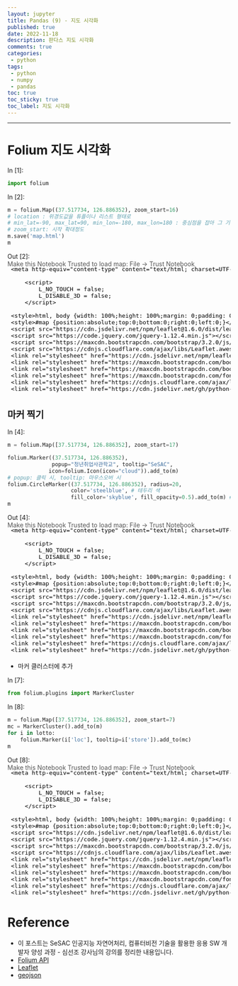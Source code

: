 ```yaml
---
layout: jupyter
title: Pandas (9) - 지도 시각화
published: true
date: 2022-11-18
description: 판다스 지도 시각화
comments: true
categories:
 - python
tags:
 - python
 - numpy
 - pandas
toc: true
toc_sticky: true
toc_label: 지도 시각화
---
```

---
# Folium 지도 시각화

<div class="in_prompt">
In&nbsp;[1]:
</div>

<div class="input_area" markdown="1">

```python
import folium
```

</div>

<div class="in_prompt">
In&nbsp;[2]:
</div>

<div class="input_area" markdown="1">

```python
m = folium.Map((37.517734, 126.886352), zoom_start=16)
# location : 위경도값을 튜플이나 리스트 형태로
# min_lat=-90, max_lat=90, min_lon=-180, max_lon=180 : 중심점을 잡아 그 기준으로
# zoom_start: 시작 확대정도
m.save('map.html')
m
```

</div>

<div class="output_prompt">
Out&nbsp;[2]:
</div>




<div markdown="0">
<div style="width:100%;"><div style="position:relative;width:100%;height:0;padding-bottom:60%;"><span style="color:#565656">Make this Notebook Trusted to load map: File -> Trust Notebook</span><iframe srcdoc="&lt;!DOCTYPE html&gt;
&lt;html&gt;
&lt;head&gt;

    &lt;meta http-equiv=&quot;content-type&quot; content=&quot;text/html; charset=UTF-8&quot; /&gt;

        &lt;script&gt;
            L_NO_TOUCH = false;
            L_DISABLE_3D = false;
        &lt;/script&gt;

    &lt;style&gt;html, body {width: 100%;height: 100%;margin: 0;padding: 0;}&lt;/style&gt;
    &lt;style&gt;#map {position:absolute;top:0;bottom:0;right:0;left:0;}&lt;/style&gt;
    &lt;script src=&quot;https://cdn.jsdelivr.net/npm/leaflet@1.6.0/dist/leaflet.js&quot;&gt;&lt;/script&gt;
    &lt;script src=&quot;https://code.jquery.com/jquery-1.12.4.min.js&quot;&gt;&lt;/script&gt;
    &lt;script src=&quot;https://maxcdn.bootstrapcdn.com/bootstrap/3.2.0/js/bootstrap.min.js&quot;&gt;&lt;/script&gt;
    &lt;script src=&quot;https://cdnjs.cloudflare.com/ajax/libs/Leaflet.awesome-markers/2.0.2/leaflet.awesome-markers.js&quot;&gt;&lt;/script&gt;
    &lt;link rel=&quot;stylesheet&quot; href=&quot;https://cdn.jsdelivr.net/npm/leaflet@1.6.0/dist/leaflet.css&quot;/&gt;
    &lt;link rel=&quot;stylesheet&quot; href=&quot;https://maxcdn.bootstrapcdn.com/bootstrap/3.2.0/css/bootstrap.min.css&quot;/&gt;
    &lt;link rel=&quot;stylesheet&quot; href=&quot;https://maxcdn.bootstrapcdn.com/bootstrap/3.2.0/css/bootstrap-theme.min.css&quot;/&gt;
    &lt;link rel=&quot;stylesheet&quot; href=&quot;https://maxcdn.bootstrapcdn.com/font-awesome/4.6.3/css/font-awesome.min.css&quot;/&gt;
    &lt;link rel=&quot;stylesheet&quot; href=&quot;https://cdnjs.cloudflare.com/ajax/libs/Leaflet.awesome-markers/2.0.2/leaflet.awesome-markers.css&quot;/&gt;
    &lt;link rel=&quot;stylesheet&quot; href=&quot;https://cdn.jsdelivr.net/gh/python-visualization/folium/folium/templates/leaflet.awesome.rotate.min.css&quot;/&gt;

            &lt;meta name=&quot;viewport&quot; content=&quot;width=device-width,
                initial-scale=1.0, maximum-scale=1.0, user-scalable=no&quot; /&gt;
            &lt;style&gt;
                #map_20cf8ec0b1f245bea014e52c1a7b8250 {
                    position: relative;
                    width: 100.0%;
                    height: 100.0%;
                    left: 0.0%;
                    top: 0.0%;
                }
            &lt;/style&gt;

&lt;/head&gt;
&lt;body&gt;


            &lt;div class=&quot;folium-map&quot; id=&quot;map_20cf8ec0b1f245bea014e52c1a7b8250&quot; &gt;&lt;/div&gt;

&lt;/body&gt;
&lt;script&gt;


            var map_20cf8ec0b1f245bea014e52c1a7b8250 = L.map(
                &quot;map_20cf8ec0b1f245bea014e52c1a7b8250&quot;,
                {
                    center: [37.517734, 126.886352],
                    crs: L.CRS.EPSG3857,
                    zoom: 16,
                    zoomControl: true,
                    preferCanvas: false,
                }
            );





            var tile_layer_b43691c45093614b6daea92ea858c94d = L.tileLayer(
                &quot;https://{s}.tile.openstreetmap.org/{z}/{x}/{y}.png&quot;,
                {&quot;attribution&quot;: &quot;Data by \u0026copy; \u003ca href=\&quot;http://openstreetmap.org\&quot;\u003eOpenStreetMap\u003c/a\u003e, under \u003ca href=\&quot;http://www.openstreetmap.org/copyright\&quot;\u003eODbL\u003c/a\u003e.&quot;, &quot;detectRetina&quot;: false, &quot;maxNativeZoom&quot;: 18, &quot;maxZoom&quot;: 18, &quot;minZoom&quot;: 0, &quot;noWrap&quot;: false, &quot;opacity&quot;: 1, &quot;subdomains&quot;: &quot;abc&quot;, &quot;tms&quot;: false}
            ).addTo(map_20cf8ec0b1f245bea014e52c1a7b8250);

&lt;/script&gt;
&lt;/html&gt;" style="position:absolute;width:100%;height:100%;left:0;top:0;border:none !important;" allowfullscreen webkitallowfullscreen mozallowfullscreen></iframe></div></div>
</div>



## 지도 종류 변경

<div class="in_prompt">
In&nbsp;[3]:
</div>

<div class="input_area" markdown="1">

```python
m = folium.Map((37.517734, 126.886352), zoom_start=16, tiles='Stamen Watercolor') # "Stamen" (Terrain, Toner, and Watercolor)
m
```

</div>

<div class="output_prompt">
Out&nbsp;[3]:
</div>




<div markdown="0">
<div style="width:100%;"><div style="position:relative;width:100%;height:0;padding-bottom:60%;"><span style="color:#565656">Make this Notebook Trusted to load map: File -> Trust Notebook</span><iframe srcdoc="&lt;!DOCTYPE html&gt;
&lt;html&gt;
&lt;head&gt;

    &lt;meta http-equiv=&quot;content-type&quot; content=&quot;text/html; charset=UTF-8&quot; /&gt;

        &lt;script&gt;
            L_NO_TOUCH = false;
            L_DISABLE_3D = false;
        &lt;/script&gt;

    &lt;style&gt;html, body {width: 100%;height: 100%;margin: 0;padding: 0;}&lt;/style&gt;
    &lt;style&gt;#map {position:absolute;top:0;bottom:0;right:0;left:0;}&lt;/style&gt;
    &lt;script src=&quot;https://cdn.jsdelivr.net/npm/leaflet@1.6.0/dist/leaflet.js&quot;&gt;&lt;/script&gt;
    &lt;script src=&quot;https://code.jquery.com/jquery-1.12.4.min.js&quot;&gt;&lt;/script&gt;
    &lt;script src=&quot;https://maxcdn.bootstrapcdn.com/bootstrap/3.2.0/js/bootstrap.min.js&quot;&gt;&lt;/script&gt;
    &lt;script src=&quot;https://cdnjs.cloudflare.com/ajax/libs/Leaflet.awesome-markers/2.0.2/leaflet.awesome-markers.js&quot;&gt;&lt;/script&gt;
    &lt;link rel=&quot;stylesheet&quot; href=&quot;https://cdn.jsdelivr.net/npm/leaflet@1.6.0/dist/leaflet.css&quot;/&gt;
    &lt;link rel=&quot;stylesheet&quot; href=&quot;https://maxcdn.bootstrapcdn.com/bootstrap/3.2.0/css/bootstrap.min.css&quot;/&gt;
    &lt;link rel=&quot;stylesheet&quot; href=&quot;https://maxcdn.bootstrapcdn.com/bootstrap/3.2.0/css/bootstrap-theme.min.css&quot;/&gt;
    &lt;link rel=&quot;stylesheet&quot; href=&quot;https://maxcdn.bootstrapcdn.com/font-awesome/4.6.3/css/font-awesome.min.css&quot;/&gt;
    &lt;link rel=&quot;stylesheet&quot; href=&quot;https://cdnjs.cloudflare.com/ajax/libs/Leaflet.awesome-markers/2.0.2/leaflet.awesome-markers.css&quot;/&gt;
    &lt;link rel=&quot;stylesheet&quot; href=&quot;https://cdn.jsdelivr.net/gh/python-visualization/folium/folium/templates/leaflet.awesome.rotate.min.css&quot;/&gt;

            &lt;meta name=&quot;viewport&quot; content=&quot;width=device-width,
                initial-scale=1.0, maximum-scale=1.0, user-scalable=no&quot; /&gt;
            &lt;style&gt;
                #map_ac4fbc4f1deb6e9a2f8568a9632bcb69 {
                    position: relative;
                    width: 100.0%;
                    height: 100.0%;
                    left: 0.0%;
                    top: 0.0%;
                }
            &lt;/style&gt;

&lt;/head&gt;
&lt;body&gt;


            &lt;div class=&quot;folium-map&quot; id=&quot;map_ac4fbc4f1deb6e9a2f8568a9632bcb69&quot; &gt;&lt;/div&gt;

&lt;/body&gt;
&lt;script&gt;


            var map_ac4fbc4f1deb6e9a2f8568a9632bcb69 = L.map(
                &quot;map_ac4fbc4f1deb6e9a2f8568a9632bcb69&quot;,
                {
                    center: [37.517734, 126.886352],
                    crs: L.CRS.EPSG3857,
                    zoom: 16,
                    zoomControl: true,
                    preferCanvas: false,
                }
            );





            var tile_layer_e4ffa3603c5e8c0a59b21eade9e3f2eb = L.tileLayer(
                &quot;https://stamen-tiles-{s}.a.ssl.fastly.net/watercolor/{z}/{x}/{y}.jpg&quot;,
                {&quot;attribution&quot;: &quot;Map tiles by \u003ca href=\&quot;http://stamen.com\&quot;\u003eStamen Design\u003c/a\u003e, under \u003ca href=\&quot;http://creativecommons.org/licenses/by/3.0\&quot;\u003eCC BY 3.0\u003c/a\u003e. Data by \u0026copy; \u003ca href=\&quot;http://openstreetmap.org\&quot;\u003eOpenStreetMap\u003c/a\u003e, under \u003ca href=\&quot;http://creativecommons.org/licenses/by-sa/3.0\&quot;\u003eCC BY SA\u003c/a\u003e.&quot;, &quot;detectRetina&quot;: false, &quot;maxNativeZoom&quot;: 18, &quot;maxZoom&quot;: 18, &quot;minZoom&quot;: 0, &quot;noWrap&quot;: false, &quot;opacity&quot;: 1, &quot;subdomains&quot;: &quot;abc&quot;, &quot;tms&quot;: false}
            ).addTo(map_ac4fbc4f1deb6e9a2f8568a9632bcb69);

&lt;/script&gt;
&lt;/html&gt;" style="position:absolute;width:100%;height:100%;left:0;top:0;border:none !important;" allowfullscreen webkitallowfullscreen mozallowfullscreen></iframe></div></div>
</div>



## 마커 찍기

<div class="in_prompt">
In&nbsp;[4]:
</div>

<div class="input_area" markdown="1">

```python
m = folium.Map([37.517734, 126.886352], zoom_start=17)

folium.Marker((37.517734, 126.886352),
              popup="청년취업사관학교", tooltip="SeSAC",
             icon=folium.Icon(icon="cloud")).add_to(m)
# popup: 클릭 시, tooltip: 마우스오버 시
folium.CircleMarker((37.517734, 126.886352), radius=20,
                    color='steelblue', # 테두리 색
                    fill_color='skyblue', fill_opacity=0.5).add_to(m) # 채울 색상과 투명도
m
```

</div>

<div class="output_prompt">
Out&nbsp;[4]:
</div>




<div markdown="0">
<div style="width:100%;"><div style="position:relative;width:100%;height:0;padding-bottom:60%;"><span style="color:#565656">Make this Notebook Trusted to load map: File -> Trust Notebook</span><iframe srcdoc="&lt;!DOCTYPE html&gt;
&lt;html&gt;
&lt;head&gt;

    &lt;meta http-equiv=&quot;content-type&quot; content=&quot;text/html; charset=UTF-8&quot; /&gt;

        &lt;script&gt;
            L_NO_TOUCH = false;
            L_DISABLE_3D = false;
        &lt;/script&gt;

    &lt;style&gt;html, body {width: 100%;height: 100%;margin: 0;padding: 0;}&lt;/style&gt;
    &lt;style&gt;#map {position:absolute;top:0;bottom:0;right:0;left:0;}&lt;/style&gt;
    &lt;script src=&quot;https://cdn.jsdelivr.net/npm/leaflet@1.6.0/dist/leaflet.js&quot;&gt;&lt;/script&gt;
    &lt;script src=&quot;https://code.jquery.com/jquery-1.12.4.min.js&quot;&gt;&lt;/script&gt;
    &lt;script src=&quot;https://maxcdn.bootstrapcdn.com/bootstrap/3.2.0/js/bootstrap.min.js&quot;&gt;&lt;/script&gt;
    &lt;script src=&quot;https://cdnjs.cloudflare.com/ajax/libs/Leaflet.awesome-markers/2.0.2/leaflet.awesome-markers.js&quot;&gt;&lt;/script&gt;
    &lt;link rel=&quot;stylesheet&quot; href=&quot;https://cdn.jsdelivr.net/npm/leaflet@1.6.0/dist/leaflet.css&quot;/&gt;
    &lt;link rel=&quot;stylesheet&quot; href=&quot;https://maxcdn.bootstrapcdn.com/bootstrap/3.2.0/css/bootstrap.min.css&quot;/&gt;
    &lt;link rel=&quot;stylesheet&quot; href=&quot;https://maxcdn.bootstrapcdn.com/bootstrap/3.2.0/css/bootstrap-theme.min.css&quot;/&gt;
    &lt;link rel=&quot;stylesheet&quot; href=&quot;https://maxcdn.bootstrapcdn.com/font-awesome/4.6.3/css/font-awesome.min.css&quot;/&gt;
    &lt;link rel=&quot;stylesheet&quot; href=&quot;https://cdnjs.cloudflare.com/ajax/libs/Leaflet.awesome-markers/2.0.2/leaflet.awesome-markers.css&quot;/&gt;
    &lt;link rel=&quot;stylesheet&quot; href=&quot;https://cdn.jsdelivr.net/gh/python-visualization/folium/folium/templates/leaflet.awesome.rotate.min.css&quot;/&gt;

            &lt;meta name=&quot;viewport&quot; content=&quot;width=device-width,
                initial-scale=1.0, maximum-scale=1.0, user-scalable=no&quot; /&gt;
            &lt;style&gt;
                #map_a9851bb91316b36f31fae4bac01581fb {
                    position: relative;
                    width: 100.0%;
                    height: 100.0%;
                    left: 0.0%;
                    top: 0.0%;
                }
            &lt;/style&gt;

&lt;/head&gt;
&lt;body&gt;


            &lt;div class=&quot;folium-map&quot; id=&quot;map_a9851bb91316b36f31fae4bac01581fb&quot; &gt;&lt;/div&gt;

&lt;/body&gt;
&lt;script&gt;


            var map_a9851bb91316b36f31fae4bac01581fb = L.map(
                &quot;map_a9851bb91316b36f31fae4bac01581fb&quot;,
                {
                    center: [37.517734, 126.886352],
                    crs: L.CRS.EPSG3857,
                    zoom: 17,
                    zoomControl: true,
                    preferCanvas: false,
                }
            );





            var tile_layer_cafc4557137e5e96011f0fde0acce87b = L.tileLayer(
                &quot;https://{s}.tile.openstreetmap.org/{z}/{x}/{y}.png&quot;,
                {&quot;attribution&quot;: &quot;Data by \u0026copy; \u003ca href=\&quot;http://openstreetmap.org\&quot;\u003eOpenStreetMap\u003c/a\u003e, under \u003ca href=\&quot;http://www.openstreetmap.org/copyright\&quot;\u003eODbL\u003c/a\u003e.&quot;, &quot;detectRetina&quot;: false, &quot;maxNativeZoom&quot;: 18, &quot;maxZoom&quot;: 18, &quot;minZoom&quot;: 0, &quot;noWrap&quot;: false, &quot;opacity&quot;: 1, &quot;subdomains&quot;: &quot;abc&quot;, &quot;tms&quot;: false}
            ).addTo(map_a9851bb91316b36f31fae4bac01581fb);


            var marker_7793d7f4092e6d20cd3b65545026aa01 = L.marker(
                [37.517734, 126.886352],
                {}
            ).addTo(map_a9851bb91316b36f31fae4bac01581fb);


            var icon_4fe5d1fc62f4fa7a193616c415563dfa = L.AwesomeMarkers.icon(
                {&quot;extraClasses&quot;: &quot;fa-rotate-0&quot;, &quot;icon&quot;: &quot;cloud&quot;, &quot;iconColor&quot;: &quot;white&quot;, &quot;markerColor&quot;: &quot;blue&quot;, &quot;prefix&quot;: &quot;glyphicon&quot;}
            );
            marker_7793d7f4092e6d20cd3b65545026aa01.setIcon(icon_4fe5d1fc62f4fa7a193616c415563dfa);


        var popup_0e33e2d9ae7561b92fe3c228acec14bd = L.popup({&quot;maxWidth&quot;: &quot;100%&quot;});



                var html_6faf26639a4ac69bf2974665fd92ebce = $(`&lt;div id=&quot;html_6faf26639a4ac69bf2974665fd92ebce&quot; style=&quot;width: 100.0%; height: 100.0%;&quot;&gt;청년취업사관학교&lt;/div&gt;`)[0];
                popup_0e33e2d9ae7561b92fe3c228acec14bd.setContent(html_6faf26639a4ac69bf2974665fd92ebce);



        marker_7793d7f4092e6d20cd3b65545026aa01.bindPopup(popup_0e33e2d9ae7561b92fe3c228acec14bd)
        ;




            marker_7793d7f4092e6d20cd3b65545026aa01.bindTooltip(
                `&lt;div&gt;
                     SeSAC
                 &lt;/div&gt;`,
                {&quot;sticky&quot;: true}
            );


            var circle_marker_56dfbcc05746cc4826188ad6de15af93 = L.circleMarker(
                [37.517734, 126.886352],
                {&quot;bubblingMouseEvents&quot;: true, &quot;color&quot;: &quot;steelblue&quot;, &quot;dashArray&quot;: null, &quot;dashOffset&quot;: null, &quot;fill&quot;: true, &quot;fillColor&quot;: &quot;skyblue&quot;, &quot;fillOpacity&quot;: 0.5, &quot;fillRule&quot;: &quot;evenodd&quot;, &quot;lineCap&quot;: &quot;round&quot;, &quot;lineJoin&quot;: &quot;round&quot;, &quot;opacity&quot;: 1.0, &quot;radius&quot;: 20, &quot;stroke&quot;: true, &quot;weight&quot;: 3}
            ).addTo(map_a9851bb91316b36f31fae4bac01581fb);

&lt;/script&gt;
&lt;/html&gt;" style="position:absolute;width:100%;height:100%;left:0;top:0;border:none !important;" allowfullscreen webkitallowfullscreen mozallowfullscreen></iframe></div></div>
</div>



* 리스트로 마커 구현

<div class="in_prompt">
In&nbsp;[5]:
</div>

<div class="input_area" markdown="1">

```python
lotto = [
    {"store":"담배","loc":[37.62585944357624,127.01847823823798]},   
    {"store":"화곡본마트","loc":[37.54248103738589,126.84414659211494]},   
    {"store":"용꿈돼지꿈","loc":[37.5447438346992,126.95223862043447]},   
    {"store":"일이오마켓","loc":[37.47943673430032,126.98346178441342]},   
    {"store":"여명슈퍼마켓","loc":[37.61432815661055,127.0415039221072]},   
    {"store":"5가로또레드탑","loc":[37.570756251987575,127.00235901546226]},   
    {"store":"복권세상","loc":[35.91885025656432,128.55034430109828]},   
    {"store":"복권전문점","loc":[37.50384327747725,126.71513104367074]},   
    {"store":"인현동지하가판","loc":[37.47627910055104,126.63147671205866]},   
    {"store":"CU(광주서동점)","loc":[35.14814807640179,126.90555219336346]},   
    {"store":"지산로또방","loc":[35.148338888178,126.93203920504686]},   
    {"store":"천사로또방","loc":[37.63618838692431,127.21107884503209]},   
    {"store":"오렌지통신","loc":[37.42889361993242,127.10232604117991]},   
    {"store":"여수복권방","loc":[37.418353650942116,127.12640523182601]},   
    {"store":"둘리복권방","loc":[37.34532813934063,126.73627994929885]},   
    {"store":"금성24시편의점","loc":[37.84401249737699,127.06236893072152]},   
    {"store":"GS25(청주주은점)","loc":[36.60987111587086,127.49134026856717]},   
    {"store":"장미슈퍼","loc":[36.276304155315685,126.90940713047799]},   
    {"store":"장미슈퍼","loc":[36.276304155315685,126.90940713047799]},   
    {"store":"아이24(수송점)","loc":[35.970108052787594,126.7189421934312]},   
    {"store":"탑로또","loc":[34.87844231008963,128.62803523643754]} 
]
```

</div>

<div class="in_prompt">
In&nbsp;[6]:
</div>

<div class="input_area" markdown="1">

```python
m = folium.Map([37.517734, 126.886352], zoom_start=7)

for i in lotto:
    folium.Marker(i['loc'], tooltip=i['store']).add_to(m)
m
```

</div>

<div class="output_prompt">
Out&nbsp;[6]:
</div>




<div markdown="0">
<div style="width:100%;"><div style="position:relative;width:100%;height:0;padding-bottom:60%;"><span style="color:#565656">Make this Notebook Trusted to load map: File -> Trust Notebook</span><iframe srcdoc="&lt;!DOCTYPE html&gt;
&lt;html&gt;
&lt;head&gt;

    &lt;meta http-equiv=&quot;content-type&quot; content=&quot;text/html; charset=UTF-8&quot; /&gt;

        &lt;script&gt;
            L_NO_TOUCH = false;
            L_DISABLE_3D = false;
        &lt;/script&gt;

    &lt;style&gt;html, body {width: 100%;height: 100%;margin: 0;padding: 0;}&lt;/style&gt;
    &lt;style&gt;#map {position:absolute;top:0;bottom:0;right:0;left:0;}&lt;/style&gt;
    &lt;script src=&quot;https://cdn.jsdelivr.net/npm/leaflet@1.6.0/dist/leaflet.js&quot;&gt;&lt;/script&gt;
    &lt;script src=&quot;https://code.jquery.com/jquery-1.12.4.min.js&quot;&gt;&lt;/script&gt;
    &lt;script src=&quot;https://maxcdn.bootstrapcdn.com/bootstrap/3.2.0/js/bootstrap.min.js&quot;&gt;&lt;/script&gt;
    &lt;script src=&quot;https://cdnjs.cloudflare.com/ajax/libs/Leaflet.awesome-markers/2.0.2/leaflet.awesome-markers.js&quot;&gt;&lt;/script&gt;
    &lt;link rel=&quot;stylesheet&quot; href=&quot;https://cdn.jsdelivr.net/npm/leaflet@1.6.0/dist/leaflet.css&quot;/&gt;
    &lt;link rel=&quot;stylesheet&quot; href=&quot;https://maxcdn.bootstrapcdn.com/bootstrap/3.2.0/css/bootstrap.min.css&quot;/&gt;
    &lt;link rel=&quot;stylesheet&quot; href=&quot;https://maxcdn.bootstrapcdn.com/bootstrap/3.2.0/css/bootstrap-theme.min.css&quot;/&gt;
    &lt;link rel=&quot;stylesheet&quot; href=&quot;https://maxcdn.bootstrapcdn.com/font-awesome/4.6.3/css/font-awesome.min.css&quot;/&gt;
    &lt;link rel=&quot;stylesheet&quot; href=&quot;https://cdnjs.cloudflare.com/ajax/libs/Leaflet.awesome-markers/2.0.2/leaflet.awesome-markers.css&quot;/&gt;
    &lt;link rel=&quot;stylesheet&quot; href=&quot;https://cdn.jsdelivr.net/gh/python-visualization/folium/folium/templates/leaflet.awesome.rotate.min.css&quot;/&gt;

            &lt;meta name=&quot;viewport&quot; content=&quot;width=device-width,
                initial-scale=1.0, maximum-scale=1.0, user-scalable=no&quot; /&gt;
            &lt;style&gt;
                #map_d209440db9f7f562679beebbea964e3b {
                    position: relative;
                    width: 100.0%;
                    height: 100.0%;
                    left: 0.0%;
                    top: 0.0%;
                }
            &lt;/style&gt;

&lt;/head&gt;
&lt;body&gt;


            &lt;div class=&quot;folium-map&quot; id=&quot;map_d209440db9f7f562679beebbea964e3b&quot; &gt;&lt;/div&gt;

&lt;/body&gt;
&lt;script&gt;


            var map_d209440db9f7f562679beebbea964e3b = L.map(
                &quot;map_d209440db9f7f562679beebbea964e3b&quot;,
                {
                    center: [37.517734, 126.886352],
                    crs: L.CRS.EPSG3857,
                    zoom: 7,
                    zoomControl: true,
                    preferCanvas: false,
                }
            );





            var tile_layer_5e6c2fc36ba2e3c269b9d520ca75db6d = L.tileLayer(
                &quot;https://{s}.tile.openstreetmap.org/{z}/{x}/{y}.png&quot;,
                {&quot;attribution&quot;: &quot;Data by \u0026copy; \u003ca href=\&quot;http://openstreetmap.org\&quot;\u003eOpenStreetMap\u003c/a\u003e, under \u003ca href=\&quot;http://www.openstreetmap.org/copyright\&quot;\u003eODbL\u003c/a\u003e.&quot;, &quot;detectRetina&quot;: false, &quot;maxNativeZoom&quot;: 18, &quot;maxZoom&quot;: 18, &quot;minZoom&quot;: 0, &quot;noWrap&quot;: false, &quot;opacity&quot;: 1, &quot;subdomains&quot;: &quot;abc&quot;, &quot;tms&quot;: false}
            ).addTo(map_d209440db9f7f562679beebbea964e3b);


            var marker_eda1db5ee818a7303baff9d3cc250163 = L.marker(
                [37.62585944357624, 127.01847823823798],
                {}
            ).addTo(map_d209440db9f7f562679beebbea964e3b);


            marker_eda1db5ee818a7303baff9d3cc250163.bindTooltip(
                `&lt;div&gt;
                     담배
                 &lt;/div&gt;`,
                {&quot;sticky&quot;: true}
            );


            var marker_f53986a2ad75e9bfa9e9899f89ee3021 = L.marker(
                [37.54248103738589, 126.84414659211494],
                {}
            ).addTo(map_d209440db9f7f562679beebbea964e3b);


            marker_f53986a2ad75e9bfa9e9899f89ee3021.bindTooltip(
                `&lt;div&gt;
                     화곡본마트
                 &lt;/div&gt;`,
                {&quot;sticky&quot;: true}
            );


            var marker_9ea757a9d96ce18965ac3827eb131e8f = L.marker(
                [37.5447438346992, 126.95223862043447],
                {}
            ).addTo(map_d209440db9f7f562679beebbea964e3b);


            marker_9ea757a9d96ce18965ac3827eb131e8f.bindTooltip(
                `&lt;div&gt;
                     용꿈돼지꿈
                 &lt;/div&gt;`,
                {&quot;sticky&quot;: true}
            );


            var marker_0a73c0ed4ef087dd68b22fd0dd1f3c71 = L.marker(
                [37.47943673430032, 126.98346178441342],
                {}
            ).addTo(map_d209440db9f7f562679beebbea964e3b);


            marker_0a73c0ed4ef087dd68b22fd0dd1f3c71.bindTooltip(
                `&lt;div&gt;
                     일이오마켓
                 &lt;/div&gt;`,
                {&quot;sticky&quot;: true}
            );


            var marker_d5fa143b55fb5eaf2e40d1de5ca75e25 = L.marker(
                [37.61432815661055, 127.0415039221072],
                {}
            ).addTo(map_d209440db9f7f562679beebbea964e3b);


            marker_d5fa143b55fb5eaf2e40d1de5ca75e25.bindTooltip(
                `&lt;div&gt;
                     여명슈퍼마켓
                 &lt;/div&gt;`,
                {&quot;sticky&quot;: true}
            );


            var marker_ded3ad5a5746ee1e4f49ba9eb50f89ff = L.marker(
                [37.570756251987575, 127.00235901546226],
                {}
            ).addTo(map_d209440db9f7f562679beebbea964e3b);


            marker_ded3ad5a5746ee1e4f49ba9eb50f89ff.bindTooltip(
                `&lt;div&gt;
                     5가로또레드탑
                 &lt;/div&gt;`,
                {&quot;sticky&quot;: true}
            );


            var marker_7334cb33fb72f03a73e15dd19c3db1d3 = L.marker(
                [35.91885025656432, 128.55034430109828],
                {}
            ).addTo(map_d209440db9f7f562679beebbea964e3b);


            marker_7334cb33fb72f03a73e15dd19c3db1d3.bindTooltip(
                `&lt;div&gt;
                     복권세상
                 &lt;/div&gt;`,
                {&quot;sticky&quot;: true}
            );


            var marker_ff862f508b92bddab24ceda00428bbd8 = L.marker(
                [37.50384327747725, 126.71513104367074],
                {}
            ).addTo(map_d209440db9f7f562679beebbea964e3b);


            marker_ff862f508b92bddab24ceda00428bbd8.bindTooltip(
                `&lt;div&gt;
                     복권전문점
                 &lt;/div&gt;`,
                {&quot;sticky&quot;: true}
            );


            var marker_6ef6747453c6f9823653e4f2f07e54b2 = L.marker(
                [37.47627910055104, 126.63147671205866],
                {}
            ).addTo(map_d209440db9f7f562679beebbea964e3b);


            marker_6ef6747453c6f9823653e4f2f07e54b2.bindTooltip(
                `&lt;div&gt;
                     인현동지하가판
                 &lt;/div&gt;`,
                {&quot;sticky&quot;: true}
            );


            var marker_8f600ff9c421d5697f6608a64b5da29a = L.marker(
                [35.14814807640179, 126.90555219336346],
                {}
            ).addTo(map_d209440db9f7f562679beebbea964e3b);


            marker_8f600ff9c421d5697f6608a64b5da29a.bindTooltip(
                `&lt;div&gt;
                     CU(광주서동점)
                 &lt;/div&gt;`,
                {&quot;sticky&quot;: true}
            );


            var marker_ad8ea15be8c207732b97f9331587bd9f = L.marker(
                [35.148338888178, 126.93203920504686],
                {}
            ).addTo(map_d209440db9f7f562679beebbea964e3b);


            marker_ad8ea15be8c207732b97f9331587bd9f.bindTooltip(
                `&lt;div&gt;
                     지산로또방
                 &lt;/div&gt;`,
                {&quot;sticky&quot;: true}
            );


            var marker_b1499f0cccc521fa603a7897e6ab3e35 = L.marker(
                [37.63618838692431, 127.21107884503209],
                {}
            ).addTo(map_d209440db9f7f562679beebbea964e3b);


            marker_b1499f0cccc521fa603a7897e6ab3e35.bindTooltip(
                `&lt;div&gt;
                     천사로또방
                 &lt;/div&gt;`,
                {&quot;sticky&quot;: true}
            );


            var marker_2c3f720e83ccebef2efb6aa03be798af = L.marker(
                [37.42889361993242, 127.10232604117991],
                {}
            ).addTo(map_d209440db9f7f562679beebbea964e3b);


            marker_2c3f720e83ccebef2efb6aa03be798af.bindTooltip(
                `&lt;div&gt;
                     오렌지통신
                 &lt;/div&gt;`,
                {&quot;sticky&quot;: true}
            );


            var marker_98efd6bb6f7df3d2c2822e670b2ed0df = L.marker(
                [37.418353650942116, 127.12640523182601],
                {}
            ).addTo(map_d209440db9f7f562679beebbea964e3b);


            marker_98efd6bb6f7df3d2c2822e670b2ed0df.bindTooltip(
                `&lt;div&gt;
                     여수복권방
                 &lt;/div&gt;`,
                {&quot;sticky&quot;: true}
            );


            var marker_0baae4cf8906607be7f631c85537f343 = L.marker(
                [37.34532813934063, 126.73627994929885],
                {}
            ).addTo(map_d209440db9f7f562679beebbea964e3b);


            marker_0baae4cf8906607be7f631c85537f343.bindTooltip(
                `&lt;div&gt;
                     둘리복권방
                 &lt;/div&gt;`,
                {&quot;sticky&quot;: true}
            );


            var marker_fd7ae4b33067c429a2608b32421b7d42 = L.marker(
                [37.84401249737699, 127.06236893072152],
                {}
            ).addTo(map_d209440db9f7f562679beebbea964e3b);


            marker_fd7ae4b33067c429a2608b32421b7d42.bindTooltip(
                `&lt;div&gt;
                     금성24시편의점
                 &lt;/div&gt;`,
                {&quot;sticky&quot;: true}
            );


            var marker_f1a8451ed79591787c2c4813dee38e8c = L.marker(
                [36.60987111587086, 127.49134026856717],
                {}
            ).addTo(map_d209440db9f7f562679beebbea964e3b);


            marker_f1a8451ed79591787c2c4813dee38e8c.bindTooltip(
                `&lt;div&gt;
                     GS25(청주주은점)
                 &lt;/div&gt;`,
                {&quot;sticky&quot;: true}
            );


            var marker_2b6d594c16c702e14cda94dbf24cbdc3 = L.marker(
                [36.276304155315685, 126.90940713047799],
                {}
            ).addTo(map_d209440db9f7f562679beebbea964e3b);


            marker_2b6d594c16c702e14cda94dbf24cbdc3.bindTooltip(
                `&lt;div&gt;
                     장미슈퍼
                 &lt;/div&gt;`,
                {&quot;sticky&quot;: true}
            );


            var marker_65383503f0257e65292915a03bfab811 = L.marker(
                [36.276304155315685, 126.90940713047799],
                {}
            ).addTo(map_d209440db9f7f562679beebbea964e3b);


            marker_65383503f0257e65292915a03bfab811.bindTooltip(
                `&lt;div&gt;
                     장미슈퍼
                 &lt;/div&gt;`,
                {&quot;sticky&quot;: true}
            );


            var marker_84c13ec07eb73aa28625cbf5b957ff31 = L.marker(
                [35.970108052787594, 126.7189421934312],
                {}
            ).addTo(map_d209440db9f7f562679beebbea964e3b);


            marker_84c13ec07eb73aa28625cbf5b957ff31.bindTooltip(
                `&lt;div&gt;
                     아이24(수송점)
                 &lt;/div&gt;`,
                {&quot;sticky&quot;: true}
            );


            var marker_9069c7a7208950b19ffb42b86414fb36 = L.marker(
                [34.87844231008963, 128.62803523643754],
                {}
            ).addTo(map_d209440db9f7f562679beebbea964e3b);


            marker_9069c7a7208950b19ffb42b86414fb36.bindTooltip(
                `&lt;div&gt;
                     탑로또
                 &lt;/div&gt;`,
                {&quot;sticky&quot;: true}
            );

&lt;/script&gt;
&lt;/html&gt;" style="position:absolute;width:100%;height:100%;left:0;top:0;border:none !important;" allowfullscreen webkitallowfullscreen mozallowfullscreen></iframe></div></div>
</div>



* 마커 클러스터에 추가

<div class="in_prompt">
In&nbsp;[7]:
</div>

<div class="input_area" markdown="1">

```python
from folium.plugins import MarkerCluster
```

</div>

<div class="in_prompt">
In&nbsp;[8]:
</div>

<div class="input_area" markdown="1">

```python
m = folium.Map([37.517734, 126.886352], zoom_start=7)
mc = MarkerCluster().add_to(m)
for i in lotto:
    folium.Marker(i['loc'], tooltip=i['store']).add_to(mc)
m
```

</div>

<div class="output_prompt">
Out&nbsp;[8]:
</div>




<div markdown="0">
<div style="width:100%;"><div style="position:relative;width:100%;height:0;padding-bottom:60%;"><span style="color:#565656">Make this Notebook Trusted to load map: File -> Trust Notebook</span><iframe srcdoc="&lt;!DOCTYPE html&gt;
&lt;html&gt;
&lt;head&gt;

    &lt;meta http-equiv=&quot;content-type&quot; content=&quot;text/html; charset=UTF-8&quot; /&gt;

        &lt;script&gt;
            L_NO_TOUCH = false;
            L_DISABLE_3D = false;
        &lt;/script&gt;

    &lt;style&gt;html, body {width: 100%;height: 100%;margin: 0;padding: 0;}&lt;/style&gt;
    &lt;style&gt;#map {position:absolute;top:0;bottom:0;right:0;left:0;}&lt;/style&gt;
    &lt;script src=&quot;https://cdn.jsdelivr.net/npm/leaflet@1.6.0/dist/leaflet.js&quot;&gt;&lt;/script&gt;
    &lt;script src=&quot;https://code.jquery.com/jquery-1.12.4.min.js&quot;&gt;&lt;/script&gt;
    &lt;script src=&quot;https://maxcdn.bootstrapcdn.com/bootstrap/3.2.0/js/bootstrap.min.js&quot;&gt;&lt;/script&gt;
    &lt;script src=&quot;https://cdnjs.cloudflare.com/ajax/libs/Leaflet.awesome-markers/2.0.2/leaflet.awesome-markers.js&quot;&gt;&lt;/script&gt;
    &lt;link rel=&quot;stylesheet&quot; href=&quot;https://cdn.jsdelivr.net/npm/leaflet@1.6.0/dist/leaflet.css&quot;/&gt;
    &lt;link rel=&quot;stylesheet&quot; href=&quot;https://maxcdn.bootstrapcdn.com/bootstrap/3.2.0/css/bootstrap.min.css&quot;/&gt;
    &lt;link rel=&quot;stylesheet&quot; href=&quot;https://maxcdn.bootstrapcdn.com/bootstrap/3.2.0/css/bootstrap-theme.min.css&quot;/&gt;
    &lt;link rel=&quot;stylesheet&quot; href=&quot;https://maxcdn.bootstrapcdn.com/font-awesome/4.6.3/css/font-awesome.min.css&quot;/&gt;
    &lt;link rel=&quot;stylesheet&quot; href=&quot;https://cdnjs.cloudflare.com/ajax/libs/Leaflet.awesome-markers/2.0.2/leaflet.awesome-markers.css&quot;/&gt;
    &lt;link rel=&quot;stylesheet&quot; href=&quot;https://cdn.jsdelivr.net/gh/python-visualization/folium/folium/templates/leaflet.awesome.rotate.min.css&quot;/&gt;

            &lt;meta name=&quot;viewport&quot; content=&quot;width=device-width,
                initial-scale=1.0, maximum-scale=1.0, user-scalable=no&quot; /&gt;
            &lt;style&gt;
                #map_aec76d16d0d9f9a44565699e106da097 {
                    position: relative;
                    width: 100.0%;
                    height: 100.0%;
                    left: 0.0%;
                    top: 0.0%;
                }
            &lt;/style&gt;

    &lt;script src=&quot;https://cdnjs.cloudflare.com/ajax/libs/leaflet.markercluster/1.1.0/leaflet.markercluster.js&quot;&gt;&lt;/script&gt;
    &lt;link rel=&quot;stylesheet&quot; href=&quot;https://cdnjs.cloudflare.com/ajax/libs/leaflet.markercluster/1.1.0/MarkerCluster.css&quot;/&gt;
    &lt;link rel=&quot;stylesheet&quot; href=&quot;https://cdnjs.cloudflare.com/ajax/libs/leaflet.markercluster/1.1.0/MarkerCluster.Default.css&quot;/&gt;
&lt;/head&gt;
&lt;body&gt;


            &lt;div class=&quot;folium-map&quot; id=&quot;map_aec76d16d0d9f9a44565699e106da097&quot; &gt;&lt;/div&gt;

&lt;/body&gt;
&lt;script&gt;


            var map_aec76d16d0d9f9a44565699e106da097 = L.map(
                &quot;map_aec76d16d0d9f9a44565699e106da097&quot;,
                {
                    center: [37.517734, 126.886352],
                    crs: L.CRS.EPSG3857,
                    zoom: 7,
                    zoomControl: true,
                    preferCanvas: false,
                }
            );





            var tile_layer_4e20e7f8057122c66e12a34f7906c3c3 = L.tileLayer(
                &quot;https://{s}.tile.openstreetmap.org/{z}/{x}/{y}.png&quot;,
                {&quot;attribution&quot;: &quot;Data by \u0026copy; \u003ca href=\&quot;http://openstreetmap.org\&quot;\u003eOpenStreetMap\u003c/a\u003e, under \u003ca href=\&quot;http://www.openstreetmap.org/copyright\&quot;\u003eODbL\u003c/a\u003e.&quot;, &quot;detectRetina&quot;: false, &quot;maxNativeZoom&quot;: 18, &quot;maxZoom&quot;: 18, &quot;minZoom&quot;: 0, &quot;noWrap&quot;: false, &quot;opacity&quot;: 1, &quot;subdomains&quot;: &quot;abc&quot;, &quot;tms&quot;: false}
            ).addTo(map_aec76d16d0d9f9a44565699e106da097);


            var marker_cluster_74e8ec8a3e7da70e7431891d7a423ab8 = L.markerClusterGroup(
                {}
            );
            map_aec76d16d0d9f9a44565699e106da097.addLayer(marker_cluster_74e8ec8a3e7da70e7431891d7a423ab8);


            var marker_7df21cfac3d051adbc5a55a631433896 = L.marker(
                [37.62585944357624, 127.01847823823798],
                {}
            ).addTo(marker_cluster_74e8ec8a3e7da70e7431891d7a423ab8);


            marker_7df21cfac3d051adbc5a55a631433896.bindTooltip(
                `&lt;div&gt;
                     담배
                 &lt;/div&gt;`,
                {&quot;sticky&quot;: true}
            );


            var marker_eca9133542c58c6e1b759675db5996de = L.marker(
                [37.54248103738589, 126.84414659211494],
                {}
            ).addTo(marker_cluster_74e8ec8a3e7da70e7431891d7a423ab8);


            marker_eca9133542c58c6e1b759675db5996de.bindTooltip(
                `&lt;div&gt;
                     화곡본마트
                 &lt;/div&gt;`,
                {&quot;sticky&quot;: true}
            );


            var marker_62ca6ae0c5e6cece6200dba95b94123d = L.marker(
                [37.5447438346992, 126.95223862043447],
                {}
            ).addTo(marker_cluster_74e8ec8a3e7da70e7431891d7a423ab8);


            marker_62ca6ae0c5e6cece6200dba95b94123d.bindTooltip(
                `&lt;div&gt;
                     용꿈돼지꿈
                 &lt;/div&gt;`,
                {&quot;sticky&quot;: true}
            );


            var marker_441bda99aac18e4c8974bcccf081c1a5 = L.marker(
                [37.47943673430032, 126.98346178441342],
                {}
            ).addTo(marker_cluster_74e8ec8a3e7da70e7431891d7a423ab8);


            marker_441bda99aac18e4c8974bcccf081c1a5.bindTooltip(
                `&lt;div&gt;
                     일이오마켓
                 &lt;/div&gt;`,
                {&quot;sticky&quot;: true}
            );


            var marker_6dd26aa78a1c9b7f43fe99ee3636c8cb = L.marker(
                [37.61432815661055, 127.0415039221072],
                {}
            ).addTo(marker_cluster_74e8ec8a3e7da70e7431891d7a423ab8);


            marker_6dd26aa78a1c9b7f43fe99ee3636c8cb.bindTooltip(
                `&lt;div&gt;
                     여명슈퍼마켓
                 &lt;/div&gt;`,
                {&quot;sticky&quot;: true}
            );


            var marker_409a700ff4e4cd0e7e7f688df456f79d = L.marker(
                [37.570756251987575, 127.00235901546226],
                {}
            ).addTo(marker_cluster_74e8ec8a3e7da70e7431891d7a423ab8);


            marker_409a700ff4e4cd0e7e7f688df456f79d.bindTooltip(
                `&lt;div&gt;
                     5가로또레드탑
                 &lt;/div&gt;`,
                {&quot;sticky&quot;: true}
            );


            var marker_438c3ec8c012e9218d37013896ab9054 = L.marker(
                [35.91885025656432, 128.55034430109828],
                {}
            ).addTo(marker_cluster_74e8ec8a3e7da70e7431891d7a423ab8);


            marker_438c3ec8c012e9218d37013896ab9054.bindTooltip(
                `&lt;div&gt;
                     복권세상
                 &lt;/div&gt;`,
                {&quot;sticky&quot;: true}
            );


            var marker_e3823bcdfa3abcabf0c5e4ba6e93ada2 = L.marker(
                [37.50384327747725, 126.71513104367074],
                {}
            ).addTo(marker_cluster_74e8ec8a3e7da70e7431891d7a423ab8);


            marker_e3823bcdfa3abcabf0c5e4ba6e93ada2.bindTooltip(
                `&lt;div&gt;
                     복권전문점
                 &lt;/div&gt;`,
                {&quot;sticky&quot;: true}
            );


            var marker_f3e252d5a174c96f97abeae5fa969a67 = L.marker(
                [37.47627910055104, 126.63147671205866],
                {}
            ).addTo(marker_cluster_74e8ec8a3e7da70e7431891d7a423ab8);


            marker_f3e252d5a174c96f97abeae5fa969a67.bindTooltip(
                `&lt;div&gt;
                     인현동지하가판
                 &lt;/div&gt;`,
                {&quot;sticky&quot;: true}
            );


            var marker_345a010e3c0739cfb22cc5c64fa7e906 = L.marker(
                [35.14814807640179, 126.90555219336346],
                {}
            ).addTo(marker_cluster_74e8ec8a3e7da70e7431891d7a423ab8);


            marker_345a010e3c0739cfb22cc5c64fa7e906.bindTooltip(
                `&lt;div&gt;
                     CU(광주서동점)
                 &lt;/div&gt;`,
                {&quot;sticky&quot;: true}
            );


            var marker_16bc5a02909b1b33df772a30824d8059 = L.marker(
                [35.148338888178, 126.93203920504686],
                {}
            ).addTo(marker_cluster_74e8ec8a3e7da70e7431891d7a423ab8);


            marker_16bc5a02909b1b33df772a30824d8059.bindTooltip(
                `&lt;div&gt;
                     지산로또방
                 &lt;/div&gt;`,
                {&quot;sticky&quot;: true}
            );


            var marker_a2655da2ea739878fbcd1eaa1bad78d2 = L.marker(
                [37.63618838692431, 127.21107884503209],
                {}
            ).addTo(marker_cluster_74e8ec8a3e7da70e7431891d7a423ab8);


            marker_a2655da2ea739878fbcd1eaa1bad78d2.bindTooltip(
                `&lt;div&gt;
                     천사로또방
                 &lt;/div&gt;`,
                {&quot;sticky&quot;: true}
            );


            var marker_a6486e505b05c0c8ffa4191798a42584 = L.marker(
                [37.42889361993242, 127.10232604117991],
                {}
            ).addTo(marker_cluster_74e8ec8a3e7da70e7431891d7a423ab8);


            marker_a6486e505b05c0c8ffa4191798a42584.bindTooltip(
                `&lt;div&gt;
                     오렌지통신
                 &lt;/div&gt;`,
                {&quot;sticky&quot;: true}
            );


            var marker_b73af6af3868083bf07b94d6e7336bf7 = L.marker(
                [37.418353650942116, 127.12640523182601],
                {}
            ).addTo(marker_cluster_74e8ec8a3e7da70e7431891d7a423ab8);


            marker_b73af6af3868083bf07b94d6e7336bf7.bindTooltip(
                `&lt;div&gt;
                     여수복권방
                 &lt;/div&gt;`,
                {&quot;sticky&quot;: true}
            );


            var marker_26026cbc18f1fb3ac39eaf648caf4397 = L.marker(
                [37.34532813934063, 126.73627994929885],
                {}
            ).addTo(marker_cluster_74e8ec8a3e7da70e7431891d7a423ab8);


            marker_26026cbc18f1fb3ac39eaf648caf4397.bindTooltip(
                `&lt;div&gt;
                     둘리복권방
                 &lt;/div&gt;`,
                {&quot;sticky&quot;: true}
            );


            var marker_cc2241fea2c309bd887e2efdc27e6c83 = L.marker(
                [37.84401249737699, 127.06236893072152],
                {}
            ).addTo(marker_cluster_74e8ec8a3e7da70e7431891d7a423ab8);


            marker_cc2241fea2c309bd887e2efdc27e6c83.bindTooltip(
                `&lt;div&gt;
                     금성24시편의점
                 &lt;/div&gt;`,
                {&quot;sticky&quot;: true}
            );


            var marker_e07996dcc59129f6874cae196c111523 = L.marker(
                [36.60987111587086, 127.49134026856717],
                {}
            ).addTo(marker_cluster_74e8ec8a3e7da70e7431891d7a423ab8);


            marker_e07996dcc59129f6874cae196c111523.bindTooltip(
                `&lt;div&gt;
                     GS25(청주주은점)
                 &lt;/div&gt;`,
                {&quot;sticky&quot;: true}
            );


            var marker_88744dd2aa97ecb7b2db64b1033c48b8 = L.marker(
                [36.276304155315685, 126.90940713047799],
                {}
            ).addTo(marker_cluster_74e8ec8a3e7da70e7431891d7a423ab8);


            marker_88744dd2aa97ecb7b2db64b1033c48b8.bindTooltip(
                `&lt;div&gt;
                     장미슈퍼
                 &lt;/div&gt;`,
                {&quot;sticky&quot;: true}
            );


            var marker_2a3cf504fab350d2ad4b1ec7806705b7 = L.marker(
                [36.276304155315685, 126.90940713047799],
                {}
            ).addTo(marker_cluster_74e8ec8a3e7da70e7431891d7a423ab8);


            marker_2a3cf504fab350d2ad4b1ec7806705b7.bindTooltip(
                `&lt;div&gt;
                     장미슈퍼
                 &lt;/div&gt;`,
                {&quot;sticky&quot;: true}
            );


            var marker_f3064109875b7e9be23c5e04bf2a268f = L.marker(
                [35.970108052787594, 126.7189421934312],
                {}
            ).addTo(marker_cluster_74e8ec8a3e7da70e7431891d7a423ab8);


            marker_f3064109875b7e9be23c5e04bf2a268f.bindTooltip(
                `&lt;div&gt;
                     아이24(수송점)
                 &lt;/div&gt;`,
                {&quot;sticky&quot;: true}
            );


            var marker_b7e8abe2733851036e6bc0cf8de7d06d = L.marker(
                [34.87844231008963, 128.62803523643754],
                {}
            ).addTo(marker_cluster_74e8ec8a3e7da70e7431891d7a423ab8);


            marker_b7e8abe2733851036e6bc0cf8de7d06d.bindTooltip(
                `&lt;div&gt;
                     탑로또
                 &lt;/div&gt;`,
                {&quot;sticky&quot;: true}
            );

&lt;/script&gt;
&lt;/html&gt;" style="position:absolute;width:100%;height:100%;left:0;top:0;border:none !important;" allowfullscreen webkitallowfullscreen mozallowfullscreen></iframe></div></div>
</div>



## Choropleth maps

GeoJSON 정보가 필요하다

<div class="in_prompt">
In&nbsp;[9]:
</div>

<div class="input_area" markdown="1">

```python
import json
```

</div>

<div class="in_prompt">
In&nbsp;[10]:
</div>

<div class="input_area" markdown="1">

```python
m = folium.Map((37.54908187107719, 130.90582702637482))
json_data = open('map.geojson', 'r').read()
print(type(json_data))
json_data = json.loads(json_data) # 파일로 바로 읽어도 되지만 가끔 에러나기에
print(type(json_data))
folium.GeoJson(json_data).add_to(m)
m
```

</div>

<div class="output_prompt">
Out&nbsp;[10]:
</div>

{:.output_stream}

```
<class 'str'>
<class 'dict'>

```




<div markdown="0">
<div style="width:100%;"><div style="position:relative;width:100%;height:0;padding-bottom:60%;"><span style="color:#565656">Make this Notebook Trusted to load map: File -> Trust Notebook</span><iframe srcdoc="&lt;!DOCTYPE html&gt;
&lt;html&gt;
&lt;head&gt;

    &lt;meta http-equiv=&quot;content-type&quot; content=&quot;text/html; charset=UTF-8&quot; /&gt;

        &lt;script&gt;
            L_NO_TOUCH = false;
            L_DISABLE_3D = false;
        &lt;/script&gt;

    &lt;style&gt;html, body {width: 100%;height: 100%;margin: 0;padding: 0;}&lt;/style&gt;
    &lt;style&gt;#map {position:absolute;top:0;bottom:0;right:0;left:0;}&lt;/style&gt;
    &lt;script src=&quot;https://cdn.jsdelivr.net/npm/leaflet@1.6.0/dist/leaflet.js&quot;&gt;&lt;/script&gt;
    &lt;script src=&quot;https://code.jquery.com/jquery-1.12.4.min.js&quot;&gt;&lt;/script&gt;
    &lt;script src=&quot;https://maxcdn.bootstrapcdn.com/bootstrap/3.2.0/js/bootstrap.min.js&quot;&gt;&lt;/script&gt;
    &lt;script src=&quot;https://cdnjs.cloudflare.com/ajax/libs/Leaflet.awesome-markers/2.0.2/leaflet.awesome-markers.js&quot;&gt;&lt;/script&gt;
    &lt;link rel=&quot;stylesheet&quot; href=&quot;https://cdn.jsdelivr.net/npm/leaflet@1.6.0/dist/leaflet.css&quot;/&gt;
    &lt;link rel=&quot;stylesheet&quot; href=&quot;https://maxcdn.bootstrapcdn.com/bootstrap/3.2.0/css/bootstrap.min.css&quot;/&gt;
    &lt;link rel=&quot;stylesheet&quot; href=&quot;https://maxcdn.bootstrapcdn.com/bootstrap/3.2.0/css/bootstrap-theme.min.css&quot;/&gt;
    &lt;link rel=&quot;stylesheet&quot; href=&quot;https://maxcdn.bootstrapcdn.com/font-awesome/4.6.3/css/font-awesome.min.css&quot;/&gt;
    &lt;link rel=&quot;stylesheet&quot; href=&quot;https://cdnjs.cloudflare.com/ajax/libs/Leaflet.awesome-markers/2.0.2/leaflet.awesome-markers.css&quot;/&gt;
    &lt;link rel=&quot;stylesheet&quot; href=&quot;https://cdn.jsdelivr.net/gh/python-visualization/folium/folium/templates/leaflet.awesome.rotate.min.css&quot;/&gt;

            &lt;meta name=&quot;viewport&quot; content=&quot;width=device-width,
                initial-scale=1.0, maximum-scale=1.0, user-scalable=no&quot; /&gt;
            &lt;style&gt;
                #map_cce1989b5068290c9d633b444dbeaf09 {
                    position: relative;
                    width: 100.0%;
                    height: 100.0%;
                    left: 0.0%;
                    top: 0.0%;
                }
            &lt;/style&gt;

&lt;/head&gt;
&lt;body&gt;


            &lt;div class=&quot;folium-map&quot; id=&quot;map_cce1989b5068290c9d633b444dbeaf09&quot; &gt;&lt;/div&gt;

&lt;/body&gt;
&lt;script&gt;


            var map_cce1989b5068290c9d633b444dbeaf09 = L.map(
                &quot;map_cce1989b5068290c9d633b444dbeaf09&quot;,
                {
                    center: [37.54908187107719, 130.90582702637482],
                    crs: L.CRS.EPSG3857,
                    zoom: 10,
                    zoomControl: true,
                    preferCanvas: false,
                }
            );





            var tile_layer_4fec3d1a63c48a70acab8e530ad296bc = L.tileLayer(
                &quot;https://{s}.tile.openstreetmap.org/{z}/{x}/{y}.png&quot;,
                {&quot;attribution&quot;: &quot;Data by \u0026copy; \u003ca href=\&quot;http://openstreetmap.org\&quot;\u003eOpenStreetMap\u003c/a\u003e, under \u003ca href=\&quot;http://www.openstreetmap.org/copyright\&quot;\u003eODbL\u003c/a\u003e.&quot;, &quot;detectRetina&quot;: false, &quot;maxNativeZoom&quot;: 18, &quot;maxZoom&quot;: 18, &quot;minZoom&quot;: 0, &quot;noWrap&quot;: false, &quot;opacity&quot;: 1, &quot;subdomains&quot;: &quot;abc&quot;, &quot;tms&quot;: false}
            ).addTo(map_cce1989b5068290c9d633b444dbeaf09);



        function geo_json_d7d06ffb900db6b859a808efe885a762_onEachFeature(feature, layer) {
            layer.on({
            });
        };
        var geo_json_d7d06ffb900db6b859a808efe885a762 = L.geoJson(null, {
                onEachFeature: geo_json_d7d06ffb900db6b859a808efe885a762_onEachFeature,

        });

        function geo_json_d7d06ffb900db6b859a808efe885a762_add (data) {
            geo_json_d7d06ffb900db6b859a808efe885a762
                .addData(data)
                .addTo(map_cce1989b5068290c9d633b444dbeaf09);
        }
            geo_json_d7d06ffb900db6b859a808efe885a762_add({&quot;features&quot;: [{&quot;geometry&quot;: {&quot;coordinates&quot;: [[[130.90582702637482, 37.54908187107719], [130.8971539252961, 37.546294126412064], [130.89246576255232, 37.54071832431197], [130.88683996725842, 37.54276283350245], [130.88144858010088, 37.542391108728424], [130.8751195603965, 37.54313455642243], [130.86832172441632, 37.535885625177755], [130.86410237794507, 37.53700089123916], [130.85261637921946, 37.533469158158326], [130.84277123745596, 37.53458446035853], [130.83011319804393, 37.526033383920094], [130.8221433213791, 37.52752059806883], [130.81300140402618, 37.52157156357504], [130.80526593549575, 37.521385648603356], [130.79940573206568, 37.518782790356184], [130.79542079373243, 37.5232447774751], [130.7933111204976, 37.515993912906055], [130.8043283029474, 37.50539522806187], [130.80385948667322, 37.49832860209942], [130.80151540530045, 37.48716940996414], [130.80596915990793, 37.483077288447035], [130.81159495520183, 37.47414824533432], [130.8256594434365, 37.471729779219544], [130.83409813637724, 37.46670656109525], [130.84159919676972, 37.46317150155531], [130.8502722978484, 37.46317150155531], [130.86410237794507, 37.46019447966893], [130.87465074412063, 37.45498440616629], [130.8767604173571, 37.46149694132849], [130.8837926614736, 37.46949727950374], [130.89293457882656, 37.47507840377109], [130.9025453124537, 37.47507840377109], [130.9088743321597, 37.48270526628522], [130.91918829019727, 37.48716940996414], [130.91356249490343, 37.4867974081794], [130.91285927049302, 37.49144729734569], [130.91051518912025, 37.49349315688025], [130.90957755657013, 37.49721275791471], [130.91496894372779, 37.501304105075775], [130.91239045421707, 37.50706880466865], [130.9102807809823, 37.52008423082948], [130.90723347519918, 37.52900778256743], [130.90840551588377, 37.534026811343665], [130.91098400539454, 37.53755851801533], [130.9173130251005, 37.5412759232873], [130.91145282166866, 37.540904191100395], [130.9088743321597, 37.543506277488945], [130.90934314843395, 37.546294126412064], [130.90582702637482, 37.54908187107719]]], &quot;type&quot;: &quot;Polygon&quot;}, &quot;properties&quot;: {}, &quot;type&quot;: &quot;Feature&quot;}], &quot;type&quot;: &quot;FeatureCollection&quot;});


&lt;/script&gt;
&lt;/html&gt;" style="position:absolute;width:100%;height:100%;left:0;top:0;border:none !important;" allowfullscreen webkitallowfullscreen mozallowfullscreen></iframe></div></div>
</div>



# Reference

* 이 포스트는 SeSAC 인공지능 자연어처리, 컴퓨터비전 기술을 활용한 응용 SW 개발자 양성 과정 - 심선조 강사님의 강의를 정리한 내용입니다.
* [Folium API](https://python-visualization.github.io/folium/quickstart.html)
* [Leaflet](https://leafletjs.com/reference.html#circlemarker)
* [geojson](https://geojson.io/)
